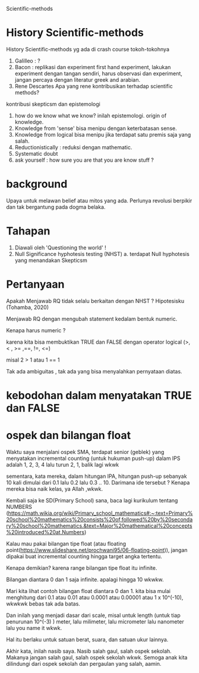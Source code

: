 Scientific-methods

# History Scientific-methods 
History Scientific-methods  yg ada di crash course
tokoh-tokohnya
1. Galilleo : ?
2. Bacon : replikasi dan experiment
first hand experiment, lakukan experiment dengan tangan sendiri, harus observasi dan experiment, jangan percaya dengan literatur greek and arabian.
3. Rene Descartes 
Apa yang rene kontribusikan terhadap scientific methods?

kontribusi skepticsm dan epistemologi
1. how do we know what we know? inilah epistemologi.
origin of knowledge.
2. Knowledge from 'sense' bisa menipu dengan keterbatasan sense.
3. Knowledge from logical bisa menipu jika terdapat satu premis saja yang salah.
4. Reductionistically : reduksi dengan mathematic.
5. Systematic doubt 
6. ask yourself : how sure you are that you are know stuff ?



# background 
Upaya untuk melawan belief atau mitos yang ada.
Perlunya revolusi berpikir dan tak bergantung pada dogma belaka.

# Tahapan
1. Diawali oleh 'Questioning the world' !
2. Null Significance hyphotesis testing (NHST)
a. terdapat Null hyphotesis yang menandakan Skepticsm

# Pertanyaan
Apakah Menjawab RQ tidak selalu berkaitan dengan NHST ?
Hipotesisku (Tohamba, 2020)

Menjawab RQ dengan mengubah statement kedalam bentuk numeric. 

Kenapa harus numeric ? 

karena kita bisa membuktikan TRUE dan FALSE dengan operator logical (>, < , >= ,==, !=, <=) 

misal 2 > 1 atau 1 == 1 

Tak ada ambiguitas , tak ada yang bisa menyalahkan pernyataan diatas. 


# kebodohan dalam menyatakan TRUE dan FALSE

# ospek dan bilangan float
Waktu saya menjalani ospek SMA, terdapat senior (geblek) yang menyatakan incremental counting (untuk hukuman push-up) dalam IPS adalah 
1, 2, 3, 4 lalu turun 2, 1, balik lagi wkwk 

sementara, kata mereka, dalam hitungan IPA, hitungan push-up sebanyak 10 kali dimulai dari 
0.1 lalu 0.2 lalu 0.3 .. 10.
Darimana ide tersebut ?
Kenapa mereka bisa naik kelas, ya Allah ,wkwk.  

Kembali saja ke SD(Primary School) sana, baca lagi kurikulum tentang NUMBERS (https://math.wikia.org/wiki/Primary_school_mathematics#:~:text=Primary%20school%20mathematics%20consists%20of,followed%20by%20secondary%20school%20mathematics.&text=Major%20mathematical%20concepts%20introduced%20at,Numbers)

Kalau mau pakai bilangan tipe float (atau floating point(https://www.slideshare.net/prochwani95/06-floating-point)), jangan dipakai buat incremental counting hingga target angka tertentu.

Kenapa demikian? karena range bilangan tipe float itu infinite. 

Bilangan diantara 0 dan 1 saja infinite.
apalagi hingga 10 wkwkw.

Mari kita lihat contoh bilangan float diantara 0 dan 1.
kita bisa mulai menghitung dari 0.1 atau 0.01 atau 0.0001 atau 0.00001 atau 1 x 10^(-10), wkwkwk bebas tak ada batas. 

Dan inilah yang menjadi dasar dari scale, misal untuk length (untuk tiap penurunan 10^(-3) )
meter, lalu milimeter, lalu micrometer lalu nanometer lalu you name it wkwk.

Hal itu berlaku untuk satuan berat, suara, dan satuan ukur lainnya.

Akhir kata, inilah nasib saya.
Nasib salah gaul, salah ospek sekolah.
Makanya jangan salah gaul, salah ospek sekolah wkwk.
Semoga anak kita dilindungi dari ospek sekolah dan pergaulan yang salah, aamin.

